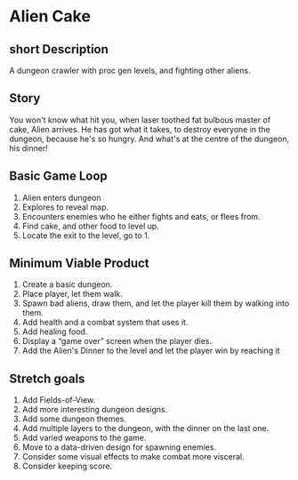 # Alien Cake

## short Description

A dungeon crawler with proc gen levels, and fighting other aliens.

## Story

You won't know what hit you, when laser toothed fat bulbous master of cake, Alien arrives. He has got what it takes, to destroy everyone in the dungeon, because he's so hungry. And what's at the centre of the dungeon, his dinner!

## Basic Game Loop

1. Alien enters dungeon
2. Explores to reveal map.
3. Encounters enemies who he either fights and eats, or flees from.
4. Find cake, and other food to level up.
5. Locate the exit to the level, go to 1.

## Minimum Viable Product

1. Create a basic dungeon.
2. Place player, let them walk.
3. Spawn bad aliens, draw them, and let the player kill them by walking into them.
4. Add health and a combat system that uses it.
5. Add healing food.
6. Display a “game over” screen when the player dies.
7. Add the Alien's Dinner to the level and let the player win by reaching it

## Stretch goals

1. Add Fields-of-View.
2. Add more interesting dungeon designs.
3. Add some dungeon themes.
4. Add multiple layers to the dungeon, with the dinner on the last one.
5. Add varied weapons to the game.
6. Move to a data-driven design for spawning enemies.
7. Consider some visual effects to make combat more visceral.
8. Consider keeping score.